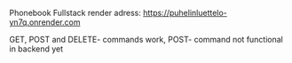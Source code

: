 Phonebook Fullstack render adress: https://puhelinluettelo-yn7q.onrender.com

GET, POST and DELETE- commands work, POST- command not functional in backend yet